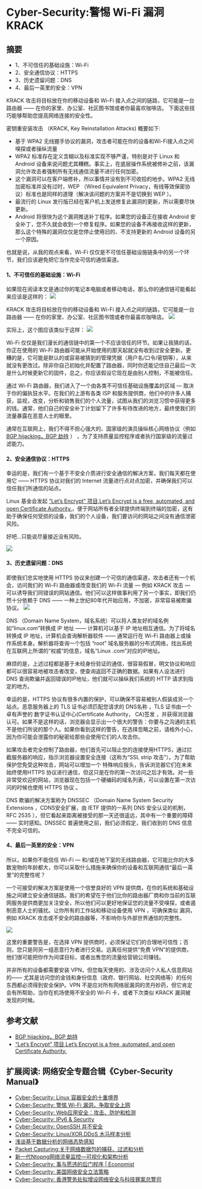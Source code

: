 # Cyber-Security:警惕 Wi-Fi 漏洞 KRACK

## 摘要
- 1、不可信任的基础设施：Wi-Fi
- 2、安全通信协议：HTTPS
- 3、历史遗留问题：DNS
- 4、最后一英里的安全：VPN

KRACK 攻击将目标放在你的移动设备和 Wi-Fi 接入点之间的链路，它可能是一台路由器 —— 在你的家里、办公室、社区图书馆或者你最喜欢咖啡店。 下面这些技巧能够帮助您提高网络连接的安全性。

密钥重安装攻击 （KRACK, Key Reinstallation Attacks)  概要如下:
- 基于 WPA2 无线握手协议的漏洞，攻击者可能在你的设备和Wi-Fi接入点之间嗅探或者操纵流量
-  WPA2 标准存在定义含糊以及标准实现不够严谨，特别是对于 Linux 和 Android 设备来说问题尤其糟糕。事实上，在底层操作系统被修补之前，该漏洞允许攻击者强制所有无线通信流量不进行任何加密。
- 这个漏洞可以在客户端修补，所以事情并没有到不可收拾的地步。WPA2 无线加密标准并没有过时，WEP （Wired Equivalent Privacy，有线等效保密协议）标准也是同样的道理（解决该问题的方案并不是切换到 WEP ）。
- 最流行的 Linux 发行版已经在客户机上发送修复此漏洞的更新，所以需要尽快更新。
- Android 将很快为这个漏洞推送补丁程序。如果您的设备正在接收 Android 安全补丁，您不久就会收到一个修复程序。如果您的设备不再接收这样的更新，那么这个特殊的漏洞仅仅是您停止使用旧的、不支持更新的 Android 设备的另一个原因。

也就是说，从我的观点来看，Wi-Fi 仅仅是不可信任基础设施链条中的另一个环节，我们应该避免把它当作完全可信的通信渠道。

#### 1、不可信任的基础设施：Wi-Fi
如果现在阅读本文是通过你的笔记本电脑或者移动电话，那么你的通信链可能看起来应该是这样的：
![](http://omb2onfvy.bkt.clouddn.com/BlankNetworkDiagram-Basics.png)

KRACK 攻击将目标放在你的移动设备和 Wi-Fi 接入点之间的链路，它可能是一台路由器 —— 在你的家里、办公室、社区图书馆或者你最喜欢咖啡店。
![](http://omb2onfvy.bkt.clouddn.com/BlankNetworkDiagram-WhereKrackshappen.png)

实际上，这个图应该类似于这样：
![](http://omb2onfvy.bkt.clouddn.com/BlankNetworkDiagram-Everywhere.png)

Wi-Fi 仅仅是我们漫长的通信链中的第一个不应该信任的环节。如果让我猜的话，你正在使用的 Wi-Fi 路由器可能从开始使用的那天起就没有收到过安全更新。更糟的是，它可能是默认的或容易被猜到的管理凭据（用户名/口令/密钥等），从来就没有更改过。除非你自己初始化并配置了路由器，同时你还能记住自己最后一次是什么时候更新它的固件，总之，你应该假设它现在是由别人控制，不能被信任。

通过 Wi-Fi 路由器，我们进入了一个由各类不可信任基础设施覆盖的区域 — 取决于你的偏执狂水平。在我们的上游有各类 ISP 和服务提供商，他们中的许多人捕获，监视，改变，分析和销售我们的个人流量，试图从我们的浏览习惯中获得更多的钱。通常，他们自己的安全补丁计划留下了许多有待改进的地方，最终使我们的流量暴露在恶意人士的眼里。

通常在互联网上，我们不得不担心强大的、国家级的演员操纵核心网络协议（例如 [BGP hijacking，BGP 劫持](https://en.wikipedia.org/wiki/BGP_hijacking) ） ，为了支持质量监控程序或者执行国家级的流量过滤能力。

#### 2、安全通信协议：HTTPS
幸运的是，我们有一个基于不安全介质进行安全通信的解决方案，我们每天都在使用它 —— HTTPS 协议对我们的 Internet 流量进行点对点加密，并确保我们可以信任我们所通信的站点。

Linux 基金会发起 [“Let’s Encrypt” 项目,Let’s Encrypt is a free, automated, and open Certificate Authority.](https://letsencrypt.org/)，便于网站所有者全球提供终端到终端的加密，这有助于确保任何受损的设备，我们的个人设备，我们要访问的网站之间没有通信泄密风险。

好吧…只能说尽量接近没有风险。

![](http://omb2onfvy.bkt.clouddn.com/BlankNetworkDiagram-HTTPS.png)

#### 3、历史遗留问题：DNS
即使我们忠实地使用 HTTPS 协议来创建一个可信的通信渠道，攻击者还有一个机会，访问我们的 Wi-Fi 路由器或改变我们的 Wi-Fi 流量 — 例如 KRACK 攻击 — 可以诱导我们同错误的网站通信。他们可以这样做事利用了另一个事实，即我们仍然十分依赖于 DNS —— 一种上世纪80年代开始应用，不加密，非常容易被欺骗协议。
![](http://omb2onfvy.bkt.clouddn.com/BlankNetworkDiagram-LOLDNS.png)

DNS （Domain Name System，域名系统）可以将人类友好的域名例如“linux.com”转换成 IP 地址 —— 计算机可以基于 IP 地址相互通信。为了将域名转换成 IP 地址，计算机会查询解析器软件 —— 通常运行在 Wi-Fi 路由器上或操作系统本身。解析器将查询一个包括 “root” 域名服务器的分布式网络，找出系统在互联网上所谓的“权威”的信息，域名“Linux .com”对应的IP地址。

麻烦的是，上述过程都是基于未经身份验证的通信，很容易假冒，明文协议和响应都可以很容易地被攻击者改变，使查询返回不正确的数据。如果有人设法进行 DNS 查询欺骗并返回错误的IP地址，他们就可以操纵我们系统的 HTTP 请求到指定的地方。

幸运的是，HTTPS 协议有很多内置的保护，可以确保不容易被别人假装成另一个站点。恶意服务器上的 TLS 证书必须匹配您请求的 DNS名称 ，TLS 证书由一个卓有声誉的 数字证书认证中心(Certificate Authority， CA)签发 ，并获得浏览器认可。如果不是这样的话，浏览器会显示出一个很大的警告：你要与之沟通的主机不是他们所说的那个人。如果你看到这样的警告，在选择忽略之前，请格外小心，因为你可能会泄露你的秘密给那些会使用它们的人攻击你。

如果攻击者完全控制了路由器，他们首先可以阻止您的连接使用HTTPS，通过拦截服务器的响应，指示浏览器设置安全连接（这称为“SSL strip 攻击”）。为了帮助保护您免受这种攻击，网站可以增加一个 特殊响应报头，告诉浏览器它们在未来始终使用HTTPS 协议进行通信，但这只是在你的第一次访问之后才有效。对一些非常受欢迎的网站，浏览器现在包括一个硬编码的域名列表，可以设置在第一次访问的时候也使用 HTTPS 协议 。

DNS 欺骗的解决方案称为 DNSSEC （Domain Name System Security Extensions ，CDNS安全扩展，由 IETF 提供的一系列 DNS 安全认证的机制，RFC 2535 ），但它看起来距离被接受的那一天还很遥远，其中有一个重要的障碍 —— 实时感知。DNSSEC 普遍使用之前，我们必须假定，我们收到的 DNS 信息不完全可信的。

#### 4、最后一英里的安全：VPN

所以，如果你不能信任 Wi-Fi — 和/或在地下室的无线路由器，它可能比你的大多数宠物的年龄都大，你可以采取什么措施来确保你的设备和互联网通信“最后一英里”的完整性呢？

一个可接受的解决方案是使用一个信誉良好的 VPN 提供商，在你的系统和基础设施之间建立安全通信链路。我们的希望在于他们比你的路由器厂商和你当前的互联网服务提供商更加关注安全，所以他们可以更好地保证您的流量不受嗅探，或者遏制恶意人士的骚扰。让你所有的工作站和移动设备使用 VPN ，可确保类似  漏洞，例如 KRACK 攻击或不安全的路由器等，不影响你与外部世界通信的完整性。

![](http://omb2onfvy.bkt.clouddn.com/BlankNetworkDiagram-VPN.png)

这里的重要警告是，在选择 VPN 提供商时，必须保证它们的合理地可信性；否则，您只是同另一组恶意行为者进行交易。远离任何提供“免费 VPN”的提供商，他们很可能把你作为间谍目标，或者出售您的流量给营销公司赚钱。 

并非所有的设备都需要安装 VPN，但您每天使用的、涉及访问个人私人信息网站的—— 尤其是访问您的金钱和身份信息（政府、银行网站、社交网络等）的任何东西都必须得到安全保护。VPN 不是应对所有网络层漏洞的灵丹妙药，但它肯定会有所帮助，当你在机场使用不安全的 Wi-Fi 卡，或者下次类似 KRACK 漏洞被发现的时候。

## 参考文献
- [BGP hijacking，BGP 劫持](https://en.wikipedia.org/wiki/BGP_hijacking)
- [“Let’s Encrypt” 项目,Let’s Encrypt is a free, automated, and open Certificate Authority.](https://letsencrypt.org/)

## 扩展阅读: 网络安全专题合辑《Cyber-Security Manual》
- [Cyber-Security: Linux 容器安全的十重境界](https://riboseyim.github.io/2017/11/12/DevOps-Container-Security/)
- [Cyber-Security: 警惕 Wi-Fi 漏洞，争取安全上网](https://riboseyim.github.io/2017/10/29/CyberSecurity-WiFi/)
- [Cyber-Security: Web应用安全：攻击、防护和检测](https://riboseyim.github.io/2017/08/31/CyberSecurity-Headers/)
- [Cyber-Security: IPv6 & Security](https://riboseyim.github.io/2017/08/09/Protocol-IPv6/)
- [Cyber-Security: OpenSSH 并不安全](https://riboseyim.github.io/2016/10/06/CyberSecurity-SSH/)
- [Cyber-Security: Linux/XOR.DDoS 木马样本分析](https://riboseyim.github.io/2016/06/12/CyberSecurity-Trojan/)
- [浅谈基于数据分析的网络态势感知](https://riboseyim.github.io/2017/07/14/Network-sFlow/)
- [Packet Capturing:关于网络数据包的捕获、过滤和分析](https://riboseyim.github.io/2017/06/16/Network-Pcap/)
- [新一代Ntopng网络流量监控—可视化和架构分析](https://riboseyim.github.io/2016/04/26/Network-Ntopng/)
- [Cyber-Security: 事与愿违的后门程序 | Economist](http://www.jianshu.com/p/670c4d2bb419)
- [Cyber-Security: 美国网络安全立法策略](https://riboseyim.github.io/2016/10/07/CyberSecurity/)
- [Cyber-Security: 香港警务处拟增设网络安全与科技罪案总警司](https://riboseyim.github.io/2017/04/09/CyberSecurity-CSTCB/)
